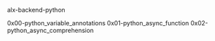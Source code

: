 alx-backend-python


0x00-python_variable_annotations
0x01-python_async_function
0x02-python_async_comprehension

